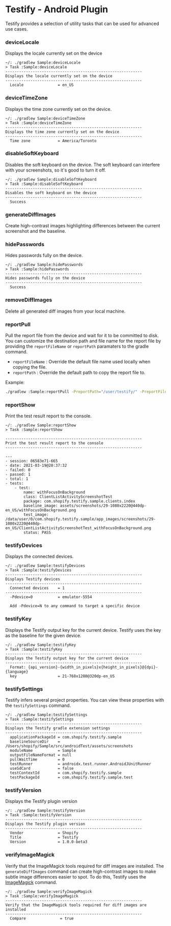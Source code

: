 # Testify - Android Plugin

Testify provides a selection of utility tasks that can be used for advanced use cases.

### deviceLocale

Displays the locale currently set on the device

```
~/: ./gradlew Sample:deviceLocale
> Task :Sample:deviceLocale
------------------------------------------------------------
Displays the locale currently set on the device
------------------------------------------------------------
  Locale               = en_US
```

### deviceTimeZone

Displays the time zone currently set on the device.

```
~/: ./gradlew Sample:deviceTimeZone
> Task :Sample:deviceTimeZone
------------------------------------------------------------
Displays the time zone currently set on the device
------------------------------------------------------------
  Time zone            = America/Toronto
```

### disableSoftKeyboard

Disables the soft keyboard on the device. The soft keyboard can interfere with your screenshots, so it's good to turn it off.

```
~/: ./gradlew Sample:disableSoftKeyboard
> Task :Sample:disableSoftKeyboard
------------------------------------------------------------
Disables the soft keyboard on the device
------------------------------------------------------------
  Success

```

### generateDiffImages

Create high-contrast images highlighting differences between the current screenshot and the baseline.

### hidePasswords

Hides passwords fully on the device.

```
~/: ./gradlew Sample:hidePasswords
> Task :Sample:hidePasswords
------------------------------------------------------------
Hides passwords fully on the device
------------------------------------------------------------
  Success
```

### removeDiffImages

Delete all generated diff images from your local machine.

### reportPull

Pull the report file from the device and wait for it to be committed to disk.
You can customize the destination path and file name for the report file by providing the `reportFileName` or `reportPath` paramaters to the gradle command.

- `reportFileName` :  Override the default file name used locally when copying the file.
- `reportPath` : Override the default path to copy the report file to.

Example:

```bash
./gradlew :Sample:reportPull -PreportPath="/user/testify/" -PreportFileName="my-report.yml"
```

### reportShow

Print the test result report to the console.

```
~/: ./gradlew Sample:reportShow
> Task :Sample:reportShow

------------------------------------------------------------
Print the test result report to the console
------------------------------------------------------------

---
- session: 06583e71-665
- date: 2021-03-19@20:37:32
- failed: 0
- passed: 1
- total: 1
- tests:
    - test:
        name: withFocusOnBackground
        class: ClientListActivityScreenshotTest
        package: com.shopify.testify.sample.clients.index
        baseline_image: assets/screenshots/29-1080x2220@440dp-en_US/withFocusOnBackground.png
        test_image: /data/user/0/com.shopify.testify.sample/app_images/screenshots/29-1080x2220@440dp-en_US/ClientListActivityScreenshotTest_withFocusOnBackground.png
        status: PASS
```

### testifyDevices

Displays the connected devices.

```
~/: ./gradlew Sample:testifyDevices
> Task :Sample:testifyDevices
------------------------------------------------------------
Displays Testify devices
------------------------------------------------------------
  Connected devices    = 1
------------------------------------------------------------
  -Pdevice=0           = emulator-5554

  Add -Pdevice=N to any command to target a specific device
```

### testifyKey

Displays the Testify output key for the current device. Testify uses the key as the baseline for the given device.

```
~/: ./gradlew Sample:testifyKey
> Task :Sample:testifyKey
------------------------------------------------------------
Displays the Testify output key for the current device
------------------------------------------------------------
  Format: {api_version}-{width_in_pixels}x{height_in_pixels}@{dpi}-{language}
  key                  = 21-768x1280@320dp-en_US
```

### testifySettings

Testify infers several project properties. You can view these properties with the `testifySettings` command.

```
~/: ./gradlew Sample:testifySettings
> Task :Sample:testifySettings
------------------------------------------------------------
Displays the Testify gradle extension settings
------------------------------------------------------------
  applicationPackageId = com.shopify.testify.sample
  baselineSourceDir    = /Users/shopify/Sample/src/androidTest/assets/screenshots
  moduleName           = Sample
  outputFileNameFormat = null
  pullWaitTime         = 0
  testRunner           = androidx.test.runner.AndroidJUnitRunner
  useSdCard            = false
  testContextId        = com.shopify.testify.sample
  testPackageId        = com.shopify.testify.sample.test
```

### testifyVersion

Displays the Testify plugin version

```
~/: ./gradlew Sample:testifyVersion
> Task :Sample:testifyVersion
------------------------------------------------------------
Displays the Testify plugin version
------------------------------------------------------------
  Vendor               = Shopify
  Title                = Testify
  Version              = 1.0.0-beta3
```

### verifyImageMagick

Verify that the ImageMagick tools required for diff images are installed. The `generateDiffImages` command can create high-contrast images to make subtle image differences easier to spot. To do this, Testify uses the [ImageMagick](https://www.imagemagick.org/) command.

```
~/: ./gradlew Sample:verifyImageMagick
> Task :Sample:verifyImageMagick
------------------------------------------------------------
Verify that the ImageMagick tools required for diff images are installed
------------------------------------------------------------
  Compare               = true
```
